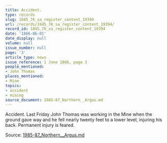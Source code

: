```yaml
---
title: Accident.
type: records
slug: 1845_76_sa_register_content_19394
url: /records/1845_76_sa_register_content_19394/
record_id: 1845_76_sa_register_content_19394
date: '1866-06-01'
date_display: null
volume: null
issue_number: null
page: '3'
article_type: news
issue_reference: 1 June 1866, page 3
people_mentioned:
- John Thomas
places_mentioned:
- Mine
topics:
- accident
- mining
source_document: 1985-87_Northern__Argus.md
---
```


Accident.  Last Friday John Thomas was working in the Mine when the ground gave way and he fell nearly twenty feet to a lower level, injuring his back.  Permanent injury is feared.

Source: [1985-87_Northern__Argus.md](/downloads/markdown/1985-87_Northern__Argus.md)
